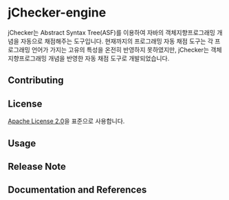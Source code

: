 # jChecker-engine
jChecker는 Abstract Syntax Tree(ASF)를 이용하여 자바의 객체지향프로그래밍 개념을 자동으로 채점해주는 도구입니다. 현재까지의 프로그래밍 자동 채점 도구는 각 프로그래밍 언어가 가지는 고유의 특성을 온전히 반영하지 못하였지만, jChecker는 객체지향프로그래밍 개념을 반영한 자동 채점 도구로 개발되었습니다.





Contributing
---------


License
---
[Apache License 2.0](https://www.apache.org/licenses/LICENSE-2.0)을 표준으로 사용합니다.

Usage
---


Release Note
---


Documentation and References
------------
